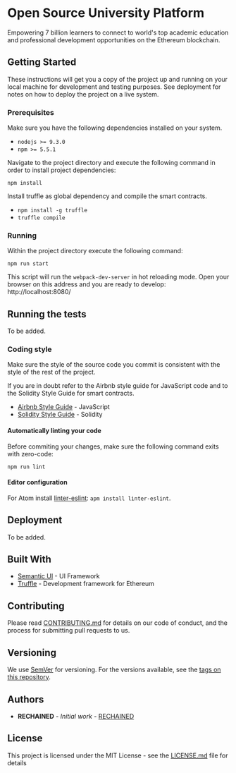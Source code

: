 # Open Source University Platform

Empowering 7 billion learners to connect to world's top academic education and professional development opportunities on the Ethereum blockchain.

## Getting Started

These instructions will get you a copy of the project up and running on your local machine for development and testing purposes. See deployment for notes on how to deploy the project on a live system.

### Prerequisites

Make sure you have the following dependencies installed on your system.

* `nodejs >= 9.3.0`
* `npm >= 5.5.1`

Navigate to the project directory and execute the following command in order to install project dependencies:

    npm install

Install truffle as global dependency and compile the smart contracts.

* `npm install -g truffle`
* `truffle compile`

### Running

Within the project directory execute the following command:

    npm run start

This script will run the `webpack-dev-server` in hot reloading mode. Open your browser on this address and you are ready to develop: http://localhost:8080/

## Running the tests

To be added.

### Coding style

Make sure the style of the source code you commit is consistent with the style of the rest of the project.

If you are in doubt refer to the Airbnb style guide for JavaScript code and to the Solidity Style Guide for smart contracts.

* [Airbnb Style Guide](https://github.com/airbnb/javascript) - JavaScript
* [Solidity Style Guide](http://solidity.readthedocs.io/en/develop/style-guide.html) - Solidity


#### Automatically linting your code

Before commiting your changes, make sure the following command exits with zero-code:

    npm run lint

#### Editor configuration
For Atom install [linter-eslint](https://atom.io/packages/linter-eslint): `apm install linter-eslint`.

## Deployment

To be added.

## Built With

* [Semantic UI](react.semantic-ui.com) - UI Framework
* [Truffle](http://truffleframework.com/) - Development framework for Ethereum

## Contributing

Please read [CONTRIBUTING.md](CONTRIBUTING.md) for details on our code of conduct, and the process for submitting pull requests to us.

## Versioning

We use [SemVer](http://semver.org/) for versioning. For the versions available, see the [tags on this repository](https://github.com/your/project/tags).

## Authors

* **RECHAINED** - *Initial work* - [RECHAINED](https://rechained.com)

## License

This project is licensed under the MIT License - see the [LICENSE.md](LICENSE.md) file for details


